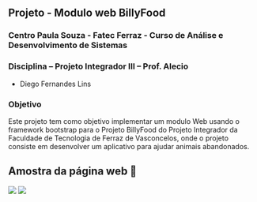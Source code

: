 ## Projeto - Modulo web BillyFood
### Centro Paula Souza - Fatec Ferraz - Curso de Análise e Desenvolvimento de Sistemas
### Disciplina – Projeto Integrador III – Prof. Alecio

- Diego Fernandes Lins

### Objetivo
Este projeto tem como objetivo implementar um modulo Web  usando o framework bootstrap para o Projeto BillyFood do Projeto Integrador da Faculdade de Tecnologia de Ferraz de Vasconcelos, onde o projeto consiste em desenvolver um aplicativo para ajudar animais abandonados.


## Amostra da página web 🔭 

![](git1.png)
![](git3.png)
